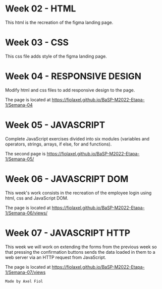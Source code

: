 # Week 02 - HTML
This html is the recreation of the figma landing page.

# Week 03 - CSS
This css file adds style of the figma landing page.

# Week 04 - RESPONSIVE DESIGN
Modify html and css files to add responsive design to the page.

The page is located at https://fiolaxel.github.io/BaSP-M2022-Etapa-1/Semana-04

# Week 05 - JAVASCRIPT
Complete JavaScript exercises divided into six modules (variables and operators, strings, arrays, if else, for and functions).

The second page is https://fiolaxel.github.io/BaSP-M2022-Etapa-1/Semana-05/

# Week 06 - JAVASCRIPT DOM

This week's work consists in the recreation of the employee login using html, css and JavaScript DOM.

The page is located at https://fiolaxel.github.io/BaSP-M2022-Etapa-1/Semana-06/views/

# Week 07 - JAVASCRIPT HTTP

This week we will work on extending the forms from the previous week so that pressing the confirmation buttons sends the data loaded in them to a web server via an HTTP request from JavaScript.

The page is located at https://fiolaxel.github.io/BaSP-M2022-Etapa-1/Semana-07/views

```
Made by Axel Fiol
```
